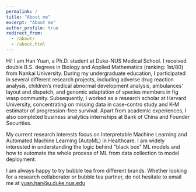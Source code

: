 ```yaml
---
permalink: /
title: "About me"
excerpt: "About me"
author_profile: true
redirect_from: 
  - /about/
  - /about.html
---
```


Hi! I am Han Yuan, a Ph.D. student at Duke-NUS Medical School. I received double B.S. degrees in Biology and Applied Mathematics (ranking: 1st/80) from Nankai University. During my undergraduate education, I participated in several different research projects, including adverse drug reaction analysis, children’s medical abnormal development analysis, ambulances' layout and dispatch, and genomic adaptation of species members in fig wasp community. Subsequently, I worked as a research scholar at Harvard University, concentrating on missing data in case-contro study and K-M estimator of progression-free survival. Apart from academic experiences, I also completed business analytics internships at Bank of China and Founder Securities.

My current research interests focus on Interpretable Machine Learning and Automated Machine Learning (AutoML) in Healthcare. I am widely interested in understanding the logic behind "black box" ML models and how to automate the whole process of ML from data collection to model deployment.

I am always happy to try bubble tea from different brands. Whether looking for a research collaborator or bubble tea partner, do not hesitate to email me at yuan.han@u.duke.nus.edu
